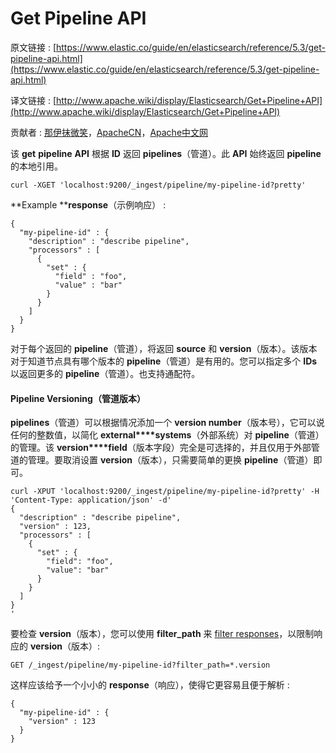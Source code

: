 # Get Pipeline API

原文链接 : [https://www.elastic.co/guide/en/elasticsearch/reference/5.3/get-pipeline-api.html](https://www.elastic.co/guide/en/elasticsearch/reference/5.3/get-pipeline-api.html)

译文链接 : [http://www.apache.wiki/display/Elasticsearch/Get+Pipeline+API](http://www.apache.wiki/display/Elasticsearch/Get+Pipeline+API)

贡献者 : [那伊抹微笑](/display/~wangyangting)，[ApacheCN](/display/~apachecn)，[Apache中文网](/display/~apachechina)

该 **get** **pipeline** **API** 根据 **ID** 返回 **pipelines**（管道）。此 **API** 始终返回 **pipeline** 的本地引用。

```
curl -XGET 'localhost:9200/_ingest/pipeline/my-pipeline-id?pretty'
```

**Example ****response**（示例响应） : 

```
{
  "my-pipeline-id" : {
    "description" : "describe pipeline",
    "processors" : [
      {
        "set" : {
          "field" : "foo",
          "value" : "bar"
        }
      }
    ]
  }
}
```

对于每个返回的 **pipeline**（管道），将返回 **source** 和 **version**（版本）。该版本对于知道节点具有哪个版本的 **pipeline**（管道）是有用的。您可以指定多个 **IDs** 以返回更多的 **pipeline**（管道）。也支持通配符。

#### Pipeline Versioning（管道版本）

**pipelines**（管道）可以根据情况添加一个 **version number**（版本号），它可以说任何的整数值，以简化 **external****systems**（外部系统）对 **pipeline**（管道）的管理。该 **version****field**（版本字段）完全是可选择的，并且仅用于外部管道的管理。要取消设置 **version**（版本），只需要简单的更换 **pipeline**（管道）即可。

```
curl -XPUT 'localhost:9200/_ingest/pipeline/my-pipeline-id?pretty' -H 'Content-Type: application/json' -d'
{
  "description" : "describe pipeline",
  "version" : 123,
  "processors" : [
    {
      "set" : {
        "field": "foo",
        "value": "bar"
      }
    }
  ]
}
'
```

要检查 **version**（版本），您可以使用 **filter_path** 来 [filter responses](https://www.elastic.co/guide/en/elasticsearch/reference/5.3/common-options.html#common-options-response-filtering "Response Filteringedit")，以限制响应的 **version**（版本）: 

```
GET /_ingest/pipeline/my-pipeline-id?filter_path=*.version
```

这样应该给予一个小小的 **response**（响应），使得它更容易且便于解析 : 

```
{
  "my-pipeline-id" : {
    "version" : 123
  }
}
```
